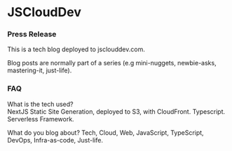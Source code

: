 # JSCloudDev
### Press Release  

This is a tech blog deployed to jsclouddev.com.   

Blog posts are normally part of a series (e.g mini-nuggets, newbie-asks, mastering-it, just-life).   

### FAQ

What is the tech used?   
NextJS Static Site Generation, deployed to S3, with CloudFront. Typescript. Serverless Framework.

What do you blog about?
Tech, Cloud, Web, JavaScript, TypeScript, DevOps, Infra-as-code, Just-life.
